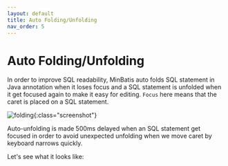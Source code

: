 ```yaml
---
layout: default
title: Auto Folding/Unfolding
nav_order: 5
---
```


# Auto Folding/Unfolding
In order to improve SQL readability, MinBatis auto folds SQL statement in Java annotation when it loses focus
and a SQL statement is unfolded when it get focused again to make it easy for editing.
```Focus``` here means that the caret is placed on a SQL statement.

![folding](/assets/images/auto-folding-unfolding/folding.png){:class="screenshot"}

Auto-unfolding is made 500ms delayed when an SQL statement get focused in order to avoid unexpected unfolding when we move caret by keyboard narrows quickly.

Let's see what it looks like:

<div class="realtime">
    <script src="https://fast.wistia.com/embed/medias/3t8zjejn0q.jsonp" async></script><script src="https://fast.wistia.com/assets/external/E-v1.js" async></script><div class="wistia_responsive_padding" style="padding:72.81% 0 0 0;position:relative;"><div class="wistia_responsive_wrapper" style="height:100%;left:0;position:absolute;top:0;width:100%;"><div class="wistia_embed wistia_async_3t8zjejn0q videoFoam=true" style="height:100%;position:relative;width:100%"><div class="wistia_swatch" style="height:100%;left:0;opacity:0;overflow:hidden;position:absolute;top:0;transition:opacity 200ms;width:100%;"><img src="https://fast.wistia.com/embed/medias/3t8zjejn0q/swatch" style="filter:blur(5px);height:100%;object-fit:contain;width:100%;" alt="" aria-hidden="true" onload="this.parentNode.style.opacity=1;" /></div></div></div></div>
</div>